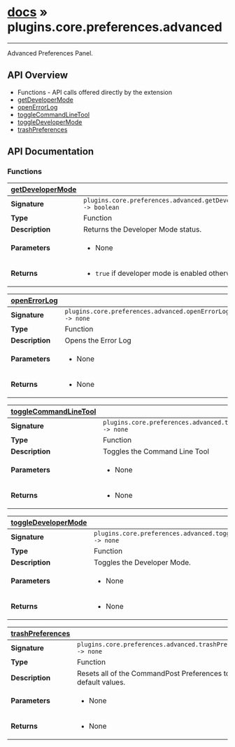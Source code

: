 # [docs](index.md) » plugins.core.preferences.advanced
---

Advanced Preferences Panel.

## API Overview
* Functions - API calls offered directly by the extension
 * [getDeveloperMode](#getDeveloperMode)
 * [openErrorLog](#openErrorLog)
 * [toggleCommandLineTool](#toggleCommandLineTool)
 * [toggleDeveloperMode](#toggleDeveloperMode)
 * [trashPreferences](#trashPreferences)

## API Documentation

### Functions

| [getDeveloperMode](#getDeveloperMode)         |                                                                                     |
| --------------------------------------------|-------------------------------------------------------------------------------------|
| **Signature**                               | `plugins.core.preferences.advanced.getDeveloperMode() -> boolean`                                                                    |
| **Type**                                    | Function                                                                     |
| **Description**                             | Returns the Developer Mode status.                                                                     |
| **Parameters**                              | <ul><li>None</li></ul> |
| **Returns**                                 | <ul><li>`true` if developer mode is enabled otherwise `false`.</li></ul>          |

| [openErrorLog](#openErrorLog)         |                                                                                     |
| --------------------------------------------|-------------------------------------------------------------------------------------|
| **Signature**                               | `plugins.core.preferences.advanced.openErrorLog() -> none`                                                                    |
| **Type**                                    | Function                                                                     |
| **Description**                             | Opens the Error Log                                                                     |
| **Parameters**                              | <ul><li>None</li></ul> |
| **Returns**                                 | <ul><li>None</li></ul>          |

| [toggleCommandLineTool](#toggleCommandLineTool)         |                                                                                     |
| --------------------------------------------|-------------------------------------------------------------------------------------|
| **Signature**                               | `plugins.core.preferences.advanced.toggleCommandLineTool() -> none`                                                                    |
| **Type**                                    | Function                                                                     |
| **Description**                             | Toggles the Command Line Tool                                                                     |
| **Parameters**                              | <ul><li>None</li></ul> |
| **Returns**                                 | <ul><li>None</li></ul>          |

| [toggleDeveloperMode](#toggleDeveloperMode)         |                                                                                     |
| --------------------------------------------|-------------------------------------------------------------------------------------|
| **Signature**                               | `plugins.core.preferences.advanced.toggleDeveloperMode() -> none`                                                                    |
| **Type**                                    | Function                                                                     |
| **Description**                             | Toggles the Developer Mode.                                                                     |
| **Parameters**                              | <ul><li>None</li></ul> |
| **Returns**                                 | <ul><li>None</li></ul>          |

| [trashPreferences](#trashPreferences)         |                                                                                     |
| --------------------------------------------|-------------------------------------------------------------------------------------|
| **Signature**                               | `plugins.core.preferences.advanced.trashPreferences() -> none`                                                                    |
| **Type**                                    | Function                                                                     |
| **Description**                             | Resets all of the CommandPost Preferences to their default values.                                                                     |
| **Parameters**                              | <ul><li>None</li></ul> |
| **Returns**                                 | <ul><li>None</li></ul>          |

